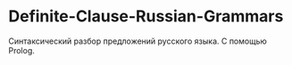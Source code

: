 # Definite-Clause-Russian-Grammars
Синтаксический разбор предложений русского языка. С помощью Prolog.
